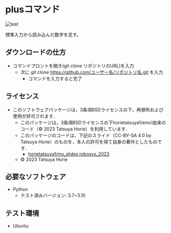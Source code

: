 # plusコマンド

![test](https://github.com/horietatsuya1/robosys2023/actions/workflows/test.yml/badge.svg)

標準入力から読み込んだ数字を足す。

## ダウンロードの仕方

* コマンドプロントを開き(git clone リポジトリのURL)を入力
  * 次に git clone https://github.com/ユーザー名/リポジトリ名.git を入力
    * コマンドを入力すると完了 

## ライセンス

* このソフトウェアパッケージは，3条項BSDライセンスの下，再頒布および使用が許可されます．
  * このパッケージは，3条項BSDライセンスの下horietatsuya1/emcl由来のコード（© 2023 Tatsuya Horie）を利用しています．
  * このパッケージのコードは，下記のスライド（CC-BY-SA 4.0 by Tatsuya Horie）のものを，本人の許可を得て自身の著作としたものです．
      * [horietatsuya1/my_slides robosys_2023](https://github.com/horietatsuya1/my_slides/tree/master/robosys_2023)
  * © 2023 Tatsuya Horie

## 必要なソフトウェア

* Python
  * テスト済みバージョン: 3.7~3.10

## テスト環境

* Ubuntu
